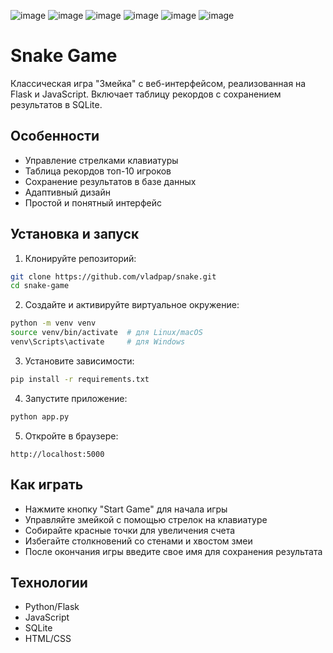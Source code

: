 ![image](https://img.shields.io/badge/Python-FFD43B?style=for-the-badge&logo=python&logoColor=blue)
![image](https://img.shields.io/badge/Flask-000000?style=for-the-badge&logo=flask&logoColor=white)
![image](https://img.shields.io/badge/JavaScript-323330?style=for-the-badge&logo=javascript&logoColor=F7DF1E)
![image](https://img.shields.io/badge/SQLite-07405E?style=for-the-badge&logo=sqlite&logoColor=white)
![image](https://img.shields.io/badge/HTML5-E34F26?style=for-the-badge&logo=html5&logoColor=white)
![image](https://img.shields.io/badge/CSS3-1572B6?style=for-the-badge&logo=css3&logoColor=white)

 # Snake Game

Классическая игра "Змейка" с веб-интерфейсом, реализованная на Flask и JavaScript. Включает таблицу рекордов с сохранением результатов в SQLite.

## Особенности
- Управление стрелками клавиатуры
- Таблица рекордов топ-10 игроков
- Сохранение результатов в базе данных
- Адаптивный дизайн
- Простой и понятный интерфейс

## Установка и запуск

1. Клонируйте репозиторий:
```bash
git clone https://github.com/vladpap/snake.git
cd snake-game
```

2. Создайте и активируйте виртуальное окружение:
```bash
python -m venv venv
source venv/bin/activate  # для Linux/macOS
venv\Scripts\activate     # для Windows
```

3. Установите зависимости:
```bash
pip install -r requirements.txt
```

4. Запустите приложение:
```bash
python app.py
```

5. Откройте в браузере:
```
http://localhost:5000
```

## Как играть
- Нажмите кнопку "Start Game" для начала игры
- Управляйте змейкой с помощью стрелок на клавиатуре
- Собирайте красные точки для увеличения счета
- Избегайте столкновений со стенами и хвостом змеи
- После окончания игры введите свое имя для сохранения результата

## Технологии
- Python/Flask
- JavaScript
- SQLite
- HTML/CSS
